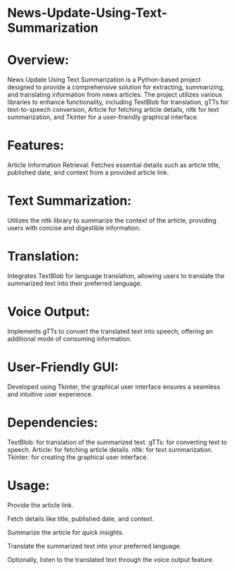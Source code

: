# News-Update-Using-Text-Summarization

# Overview:
News Update Using Text Summarization is a Python-based project designed to provide a comprehensive solution for extracting, summarizing, and translating information from news articles. The project utilizes various libraries to enhance functionality, including TextBlob for translation, gTTs for text-to-speech conversion, Article for fetching article details, nltk for text summarization, and Tkinter for a user-friendly graphical interface.

# Features:
Article Information Retrieval:
Fetches essential details such as article title, published date, and context from a provided article link.

# Text Summarization:
Utilizes the nltk library to summarize the context of the article, providing users with concise and digestible information.

# Translation:
Integrates TextBlob for language translation, allowing users to translate the summarized text into their preferred language.

# Voice Output:
Implements gTTs to convert the translated text into speech, offering an additional mode of consuming information.

# User-Friendly GUI:
Developed using Tkinter, the graphical user interface ensures a seamless and intuitive user experience.

# Dependencies:
TextBlob: for translation of the summarized text.
gTTs: for converting text to speech.
Article: for fetching article details.
nltk: for text summarization.
Tkinter: for creating the graphical user interface.

# Usage:

Provide the article link.

Fetch details like title, published date, and context.

Summarize the article for quick insights.

Translate the summarized text into your preferred language.

Optionally, listen to the translated text through the voice output feature.










